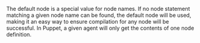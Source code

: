 The default node is a special value for node names. If no node statement matching a given node name can be found, the default node will be used, making it an easy way to ensure compilation for any node will be successful. In Puppet, a given agent will only get the contents of one node definition.
